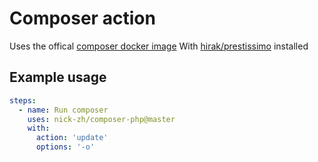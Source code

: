 # Composer action

Uses the offical [composer docker image](https://hub.docker.com/_/composer)
With [hirak/prestissimo](https://github.com/hirak/prestissimo) installed

## Example usage

```yaml
steps:
  - name: Run composer
    uses: nick-zh/composer-php@master
    with:
      action: 'update'
      options: '-o'
```

